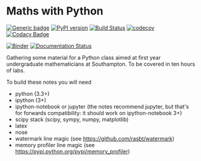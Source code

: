# Maths with Python

 [![Generic badge](https://img.shields.io/badge/github-maths-with-python-blue.svg)](https://github.com/laguer/maths-with-python) 
 [![PyPI version](https://badge.fury.io/py/maths-with-python.svg)](https://badge.fury.io/py/maths-with-python) 
 [![Build Status](https://travis-ci.org/laguer/maths-with-python.svg?branch=master)](https://travis-ci.org/laguer/maths-with-python) 
 [![codecov](https://codecov.io/gh/laguer/maths-with-python/branch/master/graph/badge.svg)](https://codecov.io/gh/laguer/maths-with-python) 
 [![Codacy Badge](https://api.codacy.com/project/badge/Grade/)](https://www.codacy.com/app/laguer/maths-with-python?utm_source=github.com&amp;utm_medium=referral&amp;utm_content=laguer/maths-with-python&amp;utm_campaign=Badge_Grade)


[![Binder](http://mybinder.org/badge.svg)](http://mybinder.org/repo/LaGuer/maths-with-python)
[![Documentation Status](https://readthedocs.org/projects/maths-with-python/badge/?version=latest)](http://maths-with-python.readthedocs.org/en/latest/?badge=latest)


Gathering some material for a Python class aimed at first year undergraduate mathematicians at Southampton. To be covered in ten hours of labs.

To build these notes you will need

* python (3.3+)
* ipython (3+)
* ipython-notebook or jupyter (the notes recommend jupyter, but that's for forwards compatibility: it should work on ipython-notebook 3+)
* scipy stack (scipy, sympy, numpy, matplotlib)
* latex
* nose
* watermark line magic (see https://github.com/rasbt/watermark)
* memory profiler line magic (see https://pypi.python.org/pypi/memory_profiler)
